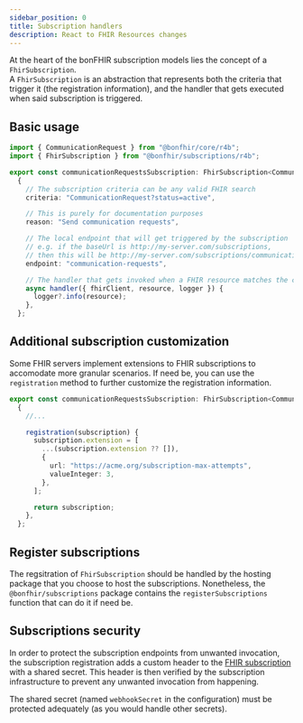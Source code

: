 ```yaml
---
sidebar_position: 0
title: Subscription handlers
description: React to FHIR Resources changes
---
```


At the heart of the bonFHIR subscription models lies the concept of a `FhirSubscription`.  
A `FhirSubscription` is an abstraction that represents both the criteria that trigger it (the registration information),
and the handler that gets executed when said subscription is triggered.

## Basic usage

```typescript
import { CommunicationRequest } from "@bonfhir/core/r4b";
import { FhirSubscription } from "@bonfhir/subscriptions/r4b";

export const communicationRequestsSubscription: FhirSubscription<CommunicationRequest> =
  {
    // The subscription criteria can be any valid FHIR search
    criteria: "CommunicationRequest?status=active",

    // This is purely for documentation purposes
    reason: "Send communication requests",

    // The local endpoint that will get triggered by the subscription
    // e.g. if the baseUrl is http://my-server.com/subscriptions,
    // then this will be http://my-server.com/subscriptions/communication-requests
    endpoint: "communication-requests",

    // The handler that gets invoked when a FHIR resource matches the criteria.
    async handler({ fhirClient, resource, logger }) {
      logger?.info(resource);
    },
  };
```

## Additional subscription customization

Some FHIR servers implement extensions to FHIR subscriptions to accomodate more granular scenarios.
If need be, you can use the `registration` method to further customize the registration information.

```typescript
export const communicationRequestsSubscription: FhirSubscription<CommunicationRequest> =
  {
    //...

    registration(subscription) {
      subscription.extension = [
        ...(subscription.extension ?? []),
        {
          url: "https://acme.org/subscription-max-attempts",
          valueInteger: 3,
        },
      ];

      return subscription;
    },
  };
```

## Register subscriptions

The regsitration of `FhirSubscription` should be handled by the hosting package that you choose to host the subscriptions.
Nonetheless, the `@bonfhir/subscriptions` package contains the `registerSubscriptions` function that can do it if need be.

## Subscriptions security

In order to protect the subscription endpoints from unwanted invocation, the subscription registration adds a custom header
to the [FHIR subscription](https://hl7.org/fhir/R4B/subscription-definitions.html#Subscription.channel.header) with a shared
secret. This header is then verified by the subscription infrastructure to prevent any unwanted invocation from happening.

The shared secret (named `webhookSecret` in the configuration) must be protected adequately (as you would handle other secrets).
